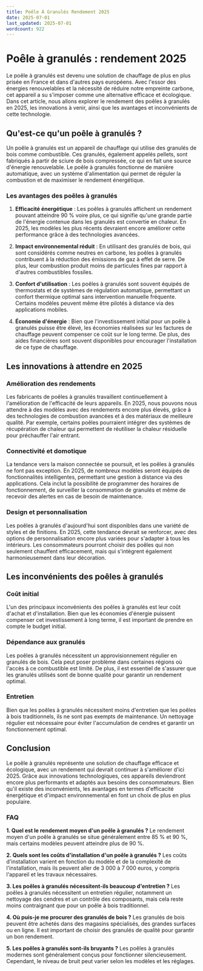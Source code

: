 ```yaml
---
title: Poêle À Granulés Rendement 2025
date: 2025-07-01
last_updated: 2025-07-01
wordcount: 922
---
```


# Poêle à granulés : rendement 2025

Le poêle à granulés est devenu une solution de chauffage de plus en plus prisée en France et dans d'autres pays européens. Avec l'essor des énergies renouvelables et la nécessité de réduire notre empreinte carbone, cet appareil a su s'imposer comme une alternative efficace et écologique. Dans cet article, nous allons explorer le rendement des poêles à granulés en 2025, les innovations à venir, ainsi que les avantages et inconvénients de cette technologie.

## Qu'est-ce qu'un poêle à granulés ?

Un poêle à granulés est un appareil de chauffage qui utilise des granulés de bois comme combustible. Ces granulés, également appelés pellets, sont fabriqués à partir de sciure de bois compressée, ce qui en fait une source d'énergie renouvelable. Le poêle à granulés fonctionne de manière automatique, avec un système d'alimentation qui permet de réguler la combustion et de maximiser le rendement énergétique.

### Les avantages des poêles à granulés

1. **Efficacité énergétique** : Les poêles à granulés affichent un rendement pouvant atteindre 90 % voire plus, ce qui signifie qu'une grande partie de l'énergie contenue dans les granulés est convertie en chaleur. En 2025, les modèles les plus récents devraient encore améliorer cette performance grâce à des technologies avancées.

2. **Impact environnemental réduit** : En utilisant des granulés de bois, qui sont considérés comme neutres en carbone, les poêles à granulés contribuent à la réduction des émissions de gaz à effet de serre. De plus, leur combustion produit moins de particules fines par rapport à d'autres combustibles fossiles.

3. **Confort d'utilisation** : Les poêles à granulés sont souvent équipés de thermostats et de systèmes de régulation automatique, permettant un confort thermique optimal sans intervention manuelle fréquente. Certains modèles peuvent même être pilotés à distance via des applications mobiles.

4. **Économie d'énergie** : Bien que l'investissement initial pour un poêle à granulés puisse être élevé, les économies réalisées sur les factures de chauffage peuvent compenser ce coût sur le long terme. De plus, des aides financières sont souvent disponibles pour encourager l'installation de ce type de chauffage.

## Les innovations à attendre en 2025

### Amélioration des rendements

Les fabricants de poêles à granulés travaillent continuellement à l'amélioration de l'efficacité de leurs appareils. En 2025, nous pouvons nous attendre à des modèles avec des rendements encore plus élevés, grâce à des technologies de combustion avancées et à des matériaux de meilleure qualité. Par exemple, certains poêles pourraient intégrer des systèmes de récupération de chaleur qui permettent de réutiliser la chaleur résiduelle pour préchauffer l'air entrant.

### Connectivité et domotique

La tendance vers la maison connectée se poursuit, et les poêles à granulés ne font pas exception. En 2025, de nombreux modèles seront équipés de fonctionnalités intelligentes, permettant une gestion à distance via des applications. Cela inclut la possibilité de programmer des horaires de fonctionnement, de surveiller la consommation de granulés et même de recevoir des alertes en cas de besoin de maintenance.

### Design et personnalisation

Les poêles à granulés d'aujourd'hui sont disponibles dans une variété de styles et de finitions. En 2025, cette tendance devrait se renforcer, avec des options de personnalisation encore plus variées pour s'adapter à tous les intérieurs. Les consommateurs pourront choisir des poêles qui non seulement chauffent efficacement, mais qui s'intègrent également harmonieusement dans leur décoration.

## Les inconvénients des poêles à granulés

### Coût initial

L'un des principaux inconvénients des poêles à granulés est leur coût d'achat et d'installation. Bien que les économies d'énergie puissent compenser cet investissement à long terme, il est important de prendre en compte le budget initial.

### Dépendance aux granulés

Les poêles à granulés nécessitent un approvisionnement régulier en granulés de bois. Cela peut poser problème dans certaines régions où l'accès à ce combustible est limité. De plus, il est essentiel de s'assurer que les granulés utilisés sont de bonne qualité pour garantir un rendement optimal.

### Entretien

Bien que les poêles à granulés nécessitent moins d'entretien que les poêles à bois traditionnels, ils ne sont pas exempts de maintenance. Un nettoyage régulier est nécessaire pour éviter l'accumulation de cendres et garantir un fonctionnement optimal.

## Conclusion

Le poêle à granulés représente une solution de chauffage efficace et écologique, avec un rendement qui devrait continuer à s'améliorer d'ici 2025. Grâce aux innovations technologiques, ces appareils deviendront encore plus performants et adaptés aux besoins des consommateurs. Bien qu'il existe des inconvénients, les avantages en termes d'efficacité énergétique et d'impact environnemental en font un choix de plus en plus populaire. 

### FAQ

**1. Quel est le rendement moyen d'un poêle à granulés ?**
Le rendement moyen d'un poêle à granulés se situe généralement entre 85 % et 90 %, mais certains modèles peuvent atteindre plus de 90 %.

**2. Quels sont les coûts d'installation d'un poêle à granulés ?**
Les coûts d'installation varient en fonction du modèle et de la complexité de l'installation, mais ils peuvent aller de 3 000 à 7 000 euros, y compris l'appareil et les travaux nécessaires.

**3. Les poêles à granulés nécessitent-ils beaucoup d'entretien ?**
Les poêles à granulés nécessitent un entretien régulier, notamment un nettoyage des cendres et un contrôle des composants, mais cela reste moins contraignant que pour un poêle à bois traditionnel.

**4. Où puis-je me procurer des granulés de bois ?**
Les granulés de bois peuvent être achetés dans des magasins spécialisés, des grandes surfaces ou en ligne. Il est important de choisir des granulés de qualité pour garantir un bon rendement.

**5. Les poêles à granulés sont-ils bruyants ?**
Les poêles à granulés modernes sont généralement conçus pour fonctionner silencieusement. Cependant, le niveau de bruit peut varier selon les modèles et les réglages.